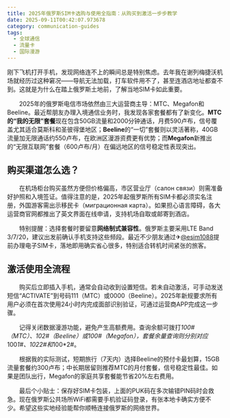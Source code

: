 ```yaml
---
title: 2025年俄罗斯SIM卡选购与使用全指南：从购买到激活一步步教学
date: 2025-09-11T00:42:07.973678
category: communication-guides
tags:
  - 全球通信
  - 流量卡
  - 国际漫游
---
```


刚下飞机打开手机，发现网络连不上的瞬间总是特别焦虑。去年我在谢列梅捷沃机场就经历过这种窘况——导航无法加载，打车软件用不了，甚至连酒店地址都查不到。这就是为什么在踏上俄罗斯土地前，了解当地SIM卡如此重要。

　　2025年的俄罗斯电信市场依然由三大运营商主导：MTC、Megafon和Beeline。最近帮朋友办理入境通信业务时，我发现各家套餐都有了新变化。**MTC的“我的无限”套餐**现在包含50GB流量和2000分钟通话，月费590卢布，信号覆盖尤其适合莫斯科和圣彼得堡地区；**Beeline**的“一切”套餐则以灵活著称，40GB流量加无限通话约550卢布，在欧洲区漫游资费更有优势；而**Megafon**新推出的“无限互联网”套餐（600卢布/月）在偏远地区的信号稳定性表现突出。

## 购买渠道怎么选？

　　在机场柜台购买虽然方便但价格偏高，市区营业厅（салон связи）则需准备好护照和入境签证。值得注意的是，2025年起俄罗斯所有SIM卡都必须实名注册，外国游客需出示移民卡（миграционная карта）。如果担心语言障碍，各大运营商官网都推出了英文界面在线申请，支持机场自取或邮寄到酒店。

　　特别提醒：选择套餐时要留意**网络制式兼容性**。俄罗斯主要采用LTE Band 3/7/20，建议出发前确认手机支持这些频段。最近不少朋友通过✈[@esim1088](https://t.me/s/esim1088)提前办理电子SIM卡，落地即用确实省心很多，特别适合转机时间紧张的旅客。

## 激活使用全流程

　　购买后立即插入手机，通常会自动收到设置短信。若未自动激活，可手动发送短信“ACTIVATE”到号码111（MTC）或0000（Beeline）。2025年新规要求所有用户必须在首次使用24小时内完成面部识别验证，可通过运营商APP完成这一步骤。

　　记得关闭数据漫游功能，避免产生高额费用。查询余额可拨打*100#（MTC）、*102#（Beeline）或*100#（Megafon），套餐余量查询则分别对应*100*1#、*102*2#和*100*2#。

　　根据我的实际测试，短期旅行（7天内）选择Beeline的预付卡最划算，15GB流量套餐约300卢布；中长期居留则推荐MTC的月付套餐，信号稳定性最佳。如果是团队出行，Megafon的家庭共享套餐能节省20%左右费用。

　　最后个小贴士：保存好SIM卡包装，上面的PUK码在多次输错PIN码时会救急。现在俄罗斯公共场所WiFi都需要手机验证码登录，有张本地卡确实方便不少。希望这些实地经验能帮你顺畅连接俄罗斯的网络世界。